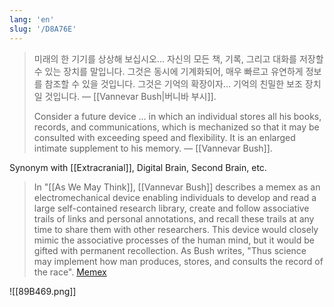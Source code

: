 ```yaml
---
lang: 'en'
slug: '/D8A76E'
---
```


> 미래의 한 기기를 상상해 보십시오... 자신의 모든 책, 기록, 그리고 대화를 저장할 수 있는 장치를 말입니다.
> 그것은 동시에 기계화되어, 매우 빠르고 유연하게 정보를 참조할 수 있을 것입니다.
> 그것은 기억의 확장이자... 기억의 친밀한 보조 장치일 것입니다. — [[Vannevar Bush|버니바 부시]].
>
> Consider a future device … in which an individual stores all his books, records, and communications, which is mechanized so that it may be consulted with exceeding speed and flexibility.
> It is an enlarged intimate supplement to his memory. — [[Vannevar Bush]].

Synonym with [[Extracranial]], Digital Brain, Second Brain, etc.

> In "[[As We May Think]], [[Vannevar Bush]] describes a memex as an electromechanical device enabling individuals to develop and read a large self-contained research library, create and follow associative trails of links and personal annotations, and recall these trails at any time to share them with other researchers. This device would closely mimic the associative processes of the human mind, but it would be gifted with permanent recollection. As Bush writes, "Thus science may implement how man produces, stores, and consults the record of the race". [Memex](https://en.wikipedia.org/wiki/Memex)

![[89B469.png]]
